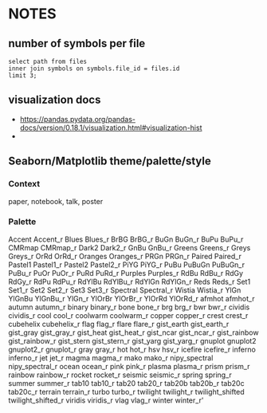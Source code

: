 # NOTES

## number of symbols per file

    select path from files
    inner join symbols on symbols.file_id = files.id
    limit 3;

## visualization docs

* https://pandas.pydata.org/pandas-docs/version/0.18.1/visualization.html#visualization-hist
* 

## Seaborn/Matplotlib theme/palette/style

### Context

paper, notebook, talk, poster

### Palette

Accent Accent_r Blues Blues_r BrBG BrBG_r BuGn BuGn_r BuPu BuPu_r CMRmap CMRmap_r Dark2 Dark2_r GnBu GnBu_r Greens Greens_r Greys Greys_r OrRd OrRd_r Oranges Oranges_r PRGn PRGn_r Paired Paired_r Pastel1 Pastel1_r Pastel2 Pastel2_r PiYG PiYG_r PuBu PuBuGn PuBuGn_r PuBu_r PuOr PuOr_r PuRd PuRd_r Purples Purples_r RdBu RdBu_r RdGy RdGy_r RdPu RdPu_r RdYlBu RdYlBu_r RdYlGn RdYlGn_r Reds Reds_r Set1 Set1_r Set2 Set2_r Set3 Set3_r Spectral Spectral_r Wistia Wistia_r YlGn YlGnBu YlGnBu_r YlGn_r YlOrBr YlOrBr_r YlOrRd YlOrRd_r afmhot afmhot_r autumn autumn_r binary binary_r bone bone_r brg brg_r bwr bwr_r cividis cividis_r cool cool_r coolwarm coolwarm_r copper copper_r crest crest_r cubehelix cubehelix_r flag flag_r flare flare_r gist_earth gist_earth_r gist_gray gist_gray_r gist_heat gist_heat_r gist_ncar gist_ncar_r gist_rainbow gist_rainbow_r gist_stern gist_stern_r gist_yarg gist_yarg_r gnuplot gnuplot2 gnuplot2_r gnuplot_r gray gray_r hot hot_r hsv hsv_r icefire icefire_r inferno inferno_r jet jet_r magma magma_r mako mako_r nipy_spectral nipy_spectral_r ocean ocean_r pink pink_r plasma plasma_r prism prism_r rainbow rainbow_r rocket rocket_r seismic seismic_r spring spring_r summer summer_r tab10 tab10_r tab20 tab20_r tab20b tab20b_r tab20c tab20c_r terrain terrain_r turbo turbo_r twilight twilight_r twilight_shifted twilight_shifted_r viridis viridis_r vlag vlag_r winter winter_r'
